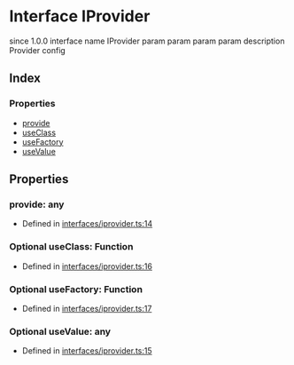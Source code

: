 # Interface IProvider
 since 1.0.0 interface  name IProvider param  param  param  param 
 description 
Provider config


## Index

### Properties
* [provide](_interfaces_iprovider_.iprovider.md#provide)
* [useClass](_interfaces_iprovider_.iprovider.md#useclass)
* [useFactory](_interfaces_iprovider_.iprovider.md#usefactory)
* [useValue](_interfaces_iprovider_.iprovider.md#usevalue)

## Properties

### provide: any

* Defined in [interfaces/iprovider.ts:14](https://github.com/igorzg/typeix/blob/master/src/interfaces/iprovider.ts#L14)


### Optional useClass: Function

* Defined in [interfaces/iprovider.ts:16](https://github.com/igorzg/typeix/blob/master/src/interfaces/iprovider.ts#L16)


### Optional useFactory: Function

* Defined in [interfaces/iprovider.ts:17](https://github.com/igorzg/typeix/blob/master/src/interfaces/iprovider.ts#L17)


### Optional useValue: any

* Defined in [interfaces/iprovider.ts:15](https://github.com/igorzg/typeix/blob/master/src/interfaces/iprovider.ts#L15)


